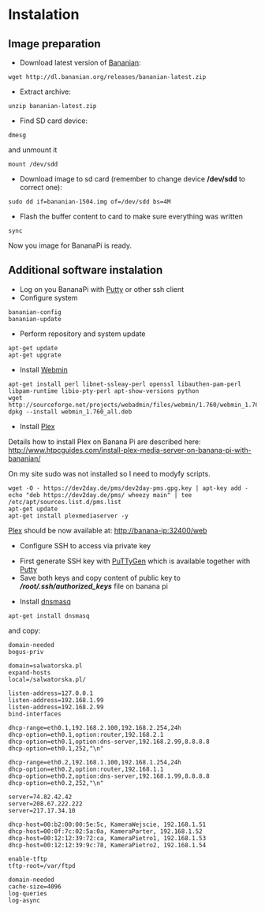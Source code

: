 # Instalation

## Image preparation

* Download latest version of [Bananian](https://www.bananian.org/):

```Shell
wget http://dl.bananian.org/releases/bananian-latest.zip
```

* Extract archive:

```Shell
unzip bananian-latest.zip
```

* Find SD card device: 
```Shell
dmesg
```
and unmount it
```Shell
mount /dev/sdd
```

* Download image to sd card (remember to change device **/dev/sdd** to correct one):

```Shell
sudo dd if=bananian-1504.img of=/dev/sdd bs=4M
```

* Flash the buffer content to card to make sure everything was written
```Shell
sync
```

Now you image for BananaPi is ready.
 
## Additional software instalation

* Log on you BananaPi with [Putty](http://www.putty.org/) or other ssh client
* Configure system
```Shell
bananian-config
bananian-update
```
* Perform repository and system update
```Shell
apt-get update
apt-get upgrate
```

* Install [Webmin](http://www.webmin.com/)
```Shell
apt-get install perl libnet-ssleay-perl openssl libauthen-pam-perl libpam-runtime libio-pty-perl apt-show-versions python
wget http://sourceforge.net/projects/webadmin/files/webmin/1.760/webmin_1.760_all.deb
dpkg --install webmin_1.760_all.deb
```

* Install [Plex](https://plex.tv/)

Details how to install Plex on Banana Pi are described here: http://www.htpcguides.com/install-plex-media-server-on-banana-pi-with-bananian/

On my site sudo  was not installed so I need to modyfy scripts.

```Shell
wget -O - https://dev2day.de/pms/dev2day-pms.gpg.key | apt-key add -
echo "deb https://dev2day.de/pms/ wheezy main" | tee /etc/apt/sources.list.d/pms.list
apt-get update
apt-get install plexmediaserver -y
```

[Plex](https://plex.tv/) should be now available at: [http://banana-ip:32400/web](http://banana-ip:32400/web)

* Configure SSH to access via private key
 + First generate SSH key with [PuTTyGen](https://winscp.net/eng/docs/ui_puttygen) which is available together with [Putty](http://www.putty.org/)
 + Save both keys and copy content of public key to ***/root/.ssh/authorized_keys*** file on banana pi

* Install [dnsmasq](https://en.wikipedia.org/wiki/Dnsmasq)

```Shell
apt-get install dnsmasq
``` 

and copy:

```Shell
domain-needed
bogus-priv

domain=salwatorska.pl
expand-hosts
local=/salwatorska.pl/ 

listen-address=127.0.0.1 
listen-address=192.168.1.99
listen-address=192.168.2.99
bind-interfaces

dhcp-range=eth0.1,192.168.2.100,192.168.2.254,24h
dhcp-option=eth0.1,option:router,192.168.2.1
dhcp-option=eth0.1,option:dns-server,192.168.2.99,8.8.8.8
dhcp-option=eth0.1,252,"\n"

dhcp-range=eth0.2,192.168.1.100,192.168.1.254,24h
dhcp-option=eth0.2,option:router,192.168.1.1
dhcp-option=eth0.2,option:dns-server,192.168.1.99,8.8.8.8
dhcp-option=eth0.2,252,"\n"

server=74.82.42.42
server=208.67.222.222
server=217.17.34.10

dhcp-host=00:b2:00:00:5e:5c, KameraWejscie, 192.168.1.51
dhcp-host=00:0f:7c:02:5a:0a, KameraParter, 192.168.1.52
dhcp-host=00:12:12:39:72:ca, KameraPietro1, 192.168.1.53
dhcp-host=00:12:12:39:9c:78, KameraPietro2, 192.168.1.54

enable-tftp
tftp-root=/var/ftpd

domain-needed
cache-size=4096
log-queries
log-async

```
